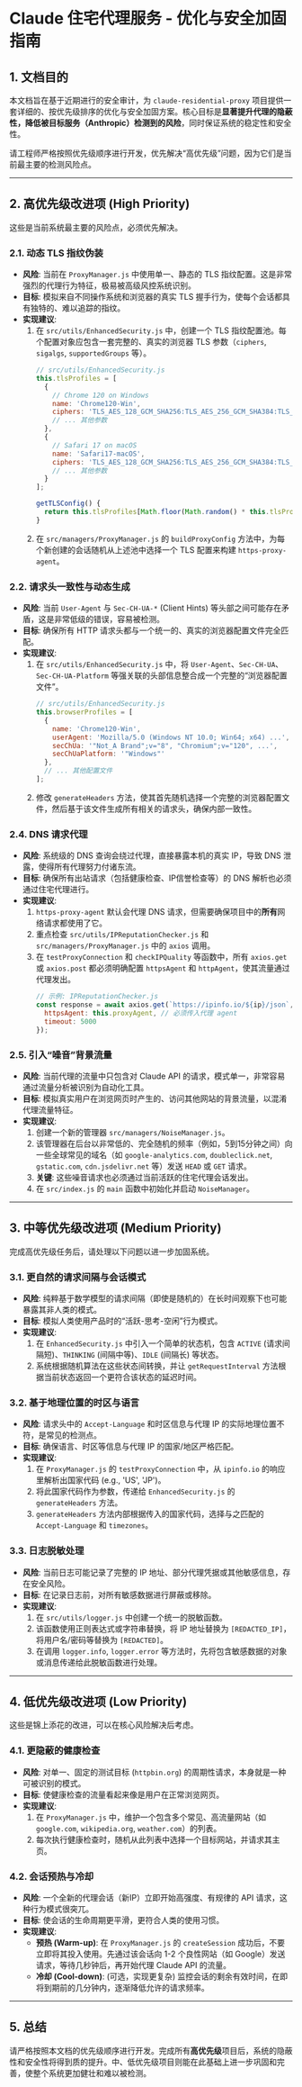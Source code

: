 # Claude 住宅代理服务 - 优化与安全加固指南

## 1. 文档目的

本文档旨在基于近期进行的安全审计，为 `claude-residential-proxy` 项目提供一套详细的、按优先级排序的优化与安全加固方案。核心目标是**显著提升代理的隐蔽性，降低被目标服务（Anthropic）检测到的风险**，同时保证系统的稳定性和安全性。

请工程师严格按照优先级顺序进行开发，优先解决“高优先级”问题，因为它们是当前最主要的检测风险点。

---

## 2. 高优先级改进项 (High Priority)

这些是当前系统最主要的风险点，必须优先解决。

### 2.1. 动态 TLS 指纹伪装

- **风险**: 当前在 `ProxyManager.js` 中使用单一、静态的 TLS 指纹配置。这是非常强烈的代理行为特征，极易被高级风控系统识别。
- **目标**: 模拟来自不同操作系统和浏览器的真实 TLS 握手行为，使每个会话都具有独特的、难以追踪的指纹。
- **实现建议**:
    1.  在 `src/utils/EnhancedSecurity.js` 中，创建一个 TLS 指纹配置池。每个配置对象应包含一套完整的、真实的浏览器 TLS 参数（`ciphers`, `sigalgs`, `supportedGroups` 等）。
        ```javascript
        // src/utils/EnhancedSecurity.js
        this.tlsProfiles = [
          {
            // Chrome 120 on Windows
            name: 'Chrome120-Win',
            ciphers: 'TLS_AES_128_GCM_SHA256:TLS_AES_256_GCM_SHA384:TLS_CHACHA20_POLY1305_SHA256',
            // ... 其他参数
          },
          {
            // Safari 17 on macOS
            name: 'Safari17-macOS',
            ciphers: 'TLS_AES_128_GCM_SHA256:TLS_AES_256_GCM_SHA384:TLS_CHACHA20_POLY1305_SHA256',
            // ... 其他参数
          }
        ];
        
        getTLSConfig() {
          return this.tlsProfiles[Math.floor(Math.random() * this.tlsProfiles.length)];
        }
        ```
    2.  在 `src/managers/ProxyManager.js` 的 `buildProxyConfig` 方法中，为每个新创建的会话随机从上述池中选择一个 TLS 配置来构建 `https-proxy-agent`。

### 2.2. 请求头一致性与动态生成

- **风险**: 当前 `User-Agent` 与 `Sec-CH-UA-*` (Client Hints) 等头部之间可能存在矛盾，这是非常低级的错误，容易被检测。
- **目标**: 确保所有 HTTP 请求头都与一个统一的、真实的浏览器配置文件完全匹配。
- **实现建议**:
    1.  在 `src/utils/EnhancedSecurity.js` 中，将 `User-Agent`、`Sec-CH-UA`、`Sec-CH-UA-Platform` 等强关联的头部信息整合成一个完整的“浏览器配置文件”。
        ```javascript
        // src/utils/EnhancedSecurity.js
        this.browserProfiles = [
          {
            name: 'Chrome120-Win',
            userAgent: 'Mozilla/5.0 (Windows NT 10.0; Win64; x64) ...',
            secChUa: '"Not_A Brand";v="8", "Chromium";v="120", ...',
            secChUaPlatform: '"Windows"'
          },
          // ... 其他配置文件
        ];
        ```
    2.  修改 `generateHeaders` 方法，使其首先随机选择一个完整的浏览器配置文件，然后基于该文件生成所有相关的请求头，确保内部一致性。

### 2.4. DNS 请求代理

- **风险**: 系统级的 DNS 查询会绕过代理，直接暴露本机的真实 IP，导致 DNS 泄露，使得所有代理努力付诸东流。
- **目标**: 确保所有出站请求（包括健康检查、IP信誉检查等）的 DNS 解析也必须通过住宅代理进行。
- **实现建议**:
    1.  `https-proxy-agent` 默认会代理 DNS 请求，但需要确保项目中的**所有**网络请求都使用了它。
    2.  重点检查 `src/utils/IPReputationChecker.js` 和 `src/managers/ProxyManager.js` 中的 `axios` 调用。
    3.  在 `testProxyConnection` 和 `checkIPQuality` 等函数中，所有 `axios.get` 或 `axios.post` 都必须明确配置 `httpsAgent` 和 `httpAgent`，使其流量通过代理发出。
        ```javascript
        // 示例: IPReputationChecker.js
        const response = await axios.get(`https://ipinfo.io/${ip}/json`, {
          httpsAgent: this.proxyAgent, // 必须传入代理 agent
          timeout: 5000
        });
        ```

### 2.5. 引入“噪音”背景流量

- **风险**: 当前代理的流量中只包含对 Claude API 的请求，模式单一，非常容易通过流量分析被识别为自动化工具。
- **目标**: 模拟真实用户在浏览网页时产生的、访问其他网站的背景流量，以混淆代理流量特征。
- **实现建议**:
    1.  创建一个新的管理器 `src/managers/NoiseManager.js`。
    2.  该管理器在后台以非常低的、完全随机的频率（例如，5到15分钟之间）向一些全球常见的域名（如 `google-analytics.com`, `doubleclick.net`, `gstatic.com`, `cdn.jsdelivr.net` 等）发送 `HEAD` 或 `GET` 请求。
    3.  **关键**: 这些噪音请求也必须通过当前活跃的住宅代理会话发出。
    4.  在 `src/index.js` 的 `main` 函数中初始化并启动 `NoiseManager`。

---

## 3. 中等优先级改进项 (Medium Priority)

完成高优先级任务后，请处理以下问题以进一步加固系统。

### 3.1. 更自然的请求间隔与会话模式

- **风险**: 纯粹基于数学模型的请求间隔（即使是随机的）在长时间观察下也可能暴露其非人类的模式。
- **目标**: 模拟人类使用产品时的“活跃-思考-空闲”行为模式。
- **实现建议**:
    1.  在 `EnhancedSecurity.js` 中引入一个简单的状态机，包含 `ACTIVE` (请求间隔短)、`THINKING` (间隔中等)、`IDLE` (间隔长) 等状态。
    2.  系统根据随机算法在这些状态间转换，并让 `getRequestInterval` 方法根据当前状态返回一个更符合该状态的延迟时间。

### 3.2. 基于地理位置的时区与语言

- **风险**: 请求头中的 `Accept-Language` 和时区信息与代理 IP 的实际地理位置不符，是常见的检测点。
- **目标**: 确保语言、时区等信息与代理 IP 的国家/地区严格匹配。
- **实现建议**:
    1.  在 `ProxyManager.js` 的 `testProxyConnection` 中，从 `ipinfo.io` 的响应里解析出国家代码 (e.g., 'US', 'JP')。
    2.  将此国家代码作为参数，传递给 `EnhancedSecurity.js` 的 `generateHeaders` 方法。
    3.  `generateHeaders` 方法内部根据传入的国家代码，选择与之匹配的 `Accept-Language` 和 `timezones`。

### 3.3. 日志脱敏处理

- **风险**: 当前日志可能记录了完整的 IP 地址、部分代理凭据或其他敏感信息，存在安全风险。
- **目标**: 在记录日志前，对所有敏感数据进行屏蔽或移除。
- **实现建议**:
    1.  在 `src/utils/logger.js` 中创建一个统一的脱敏函数。
    2.  该函数使用正则表达式或字符串替换，将 IP 地址替换为 `[REDACTED_IP]`，将用户名/密码等替换为 `[REDACTED]`。
    3.  在调用 `logger.info`, `logger.error` 等方法时，先将包含敏感数据的对象或消息传递给此脱敏函数进行处理。

---

## 4. 低优先级改进项 (Low Priority)

这些是锦上添花的改进，可以在核心风险解决后考虑。

### 4.1. 更隐蔽的健康检查

- **风险**: 对单一、固定的测试目标 (`httpbin.org`) 的周期性请求，本身就是一种可被识别的模式。
- **目标**: 使健康检查的流量看起来像是用户在正常浏览网页。
- **实现建议**:
    1.  在 `ProxyManager.js` 中，维护一个包含多个常见、高流量网站（如 `google.com`, `wikipedia.org`, `weather.com`）的列表。
    2.  每次执行健康检查时，随机从此列表中选择一个目标网站，并请求其主页。

### 4.2. 会话预热与冷却

- **风险**: 一个全新的代理会话（新IP）立即开始高强度、有规律的 API 请求，这种行为模式很突兀。
- **目标**: 使会话的生命周期更平滑，更符合人类的使用习惯。
- **实现建议**:
    - **预热 (Warm-up)**: 在 `ProxyManager.js` 的 `createSession` 成功后，不要立即将其投入使用。先通过该会话向 1-2 个良性网站（如 Google）发送请求，等待几秒钟后，再开始代理 Claude API 的流量。
    - **冷却 (Cool-down)**: (可选，实现更复杂) 监控会话的剩余有效时间，在即将到期前的几分钟内，逐渐降低允许的请求频率。

---

## 5. 总结

请严格按照本文档的优先级顺序进行开发。完成所有**高优先级**项目后，系统的隐蔽性和安全性将得到质的提升。中、低优先级项目则能在此基础上进一步巩固和完善，使整个系统更加健壮和难以被检测。
